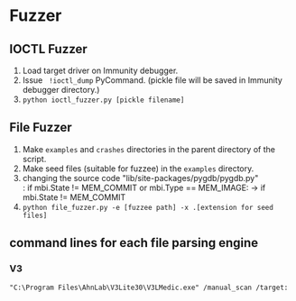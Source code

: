 # Fuzzer

## IOCTL Fuzzer
1. Load target driver on Immunity debugger.
2. Issue ` !ioctl_dump` PyCommand. (pickle file will be saved in Immunity debugger directory.)
3. `python ioctl_fuzzer.py [pickle filename]`


## File Fuzzer
1. Make `examples` and `crashes` directories in the parent directory of the script.
2. Make seed files (suitable for fuzzee) in the `examples` directory.
3. changing the source code "lib/site-packages/pygdb/pygdb.py"  
   : if mbi.State != MEM_COMMIT or mbi.Type == MEM_IMAGE: -> if mbi.State != MEM_COMMIT
4. `python file_fuzzer.py -e [fuzzee path] -x .[extension for seed files]`



## command lines for each file parsing engine
### V3
`"C:\Program Files\AhnLab\V3Lite30\V3LMedic.exe" /manual_scan /target:`
